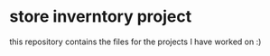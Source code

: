 # store inverntory project
this repository contains the files for the projects I have worked on :) 
